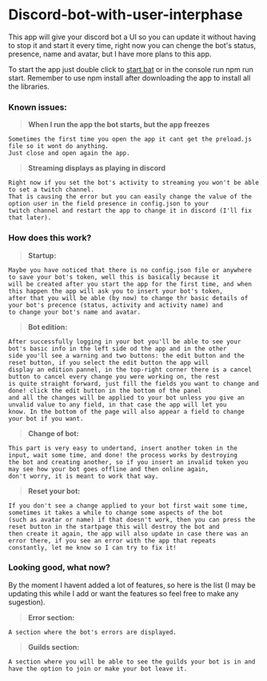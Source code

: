 # Discord-bot-with-user-interphase

This app will give your discord bot a UI so you can update it without having to stop it and start it every time, right now you can chenge the bot's status, presence, name and avatar, but I have more plans to this app.

To start the app just double click to [start.bat](./start.bat) or in the console run npm run start.
Remember to use npm install after downloading the app to install all the libraries.

### Known issues:
> **When I run the app the bot starts, but the app freezes**
```
Sometimes the first time you open the app it cant get the preload.js file so it wont do anything.
Just close and open again the app.
```
> **Streaming displays as playing in discord**
```
Right now if you set the bot's activity to streaming you won't be able to set a twitch channel.
That is causing the error but you can easily change the value of the option user in the field presence in config.json to your 
twitch channel and restart the app to change it in discord (I'll fix that later).
```

### How does this work?
> **Startup:**
```
Maybe you have noticed that there is no config.json file or anywhere to save your bot's token, well this is basically because it
will be created after you start the app for the first time, and when this happen the app will ask you to insert your bot's token,
after that you will be able (by now) to change thr basic details of your bot's precence (status, activity and activity name) and
to change your bot's name and avatar.
```
> **Bot edition:** 
```
After successfully logging in your bot you'll be able to see your bot's basic info in the left side od the app and in the other 
side you'll see a warning and two buttons: the edit button and the reset button, if you select the edit button the app will 
display an edition pannel, in the top-right corner there is a cancel button to cancel every change you were working on, the rest
is quite straight forward, just fill the fields you want to change and done! click the edit button in the bottom of the panel
and all the changes will be applied to your bot unless you give an unvalid value to any field, in that case the app will let you
know. In the bottom of the page will also appear a field to change your bot if you want.
```
> **Change of bot:**
```
This part is very easy to undertand, insert another token in the input, wait some time, and done! the process works by destroying
the bot and creating another, so if you insert an invalid token you may see how your bot goes offline and then online again, 
don't worry, it is meant to work that way.
```
> **Reset your bot:**
```
If you don't see a change applied to your bot first wait some time, sometimes it takes a while to change some aspects of the bot
(such as avatar or name) if that doesn't work, then you can press the reset button in the startpage this will destroy the bot and
then create it again, the app will also update in case there was an error there, if you see an error with the app that repeats
constantly, let me know so I can try to fix it!
```

### Looking good, what now?
By the moment I havent added a lot of features, so here is the list (I may be updating this while I add or want the features so feel free to make any sugestion).
> **Error section:**
```
A section where the bot's errors are displayed.
```
> **Guilds section:**
```
A section where you will be able to see the guilds your bot is in and have the option to join or make your bot leave it.
```
